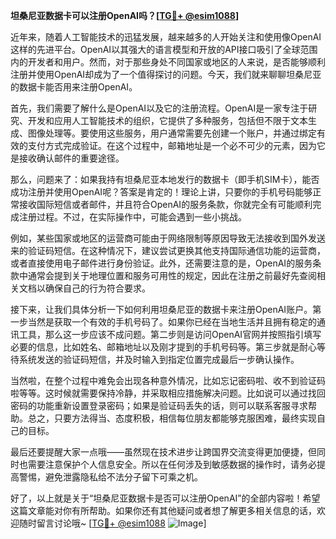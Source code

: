 **坦桑尼亚数据卡可以注册OpenAI吗？[[TG💪+ @esim1088](https://t.me/s/esim1088)]**

近年来，随着人工智能技术的迅猛发展，越来越多的人开始关注和使用像OpenAI这样的先进平台。OpenAI以其强大的语言模型和开放的API接口吸引了全球范围内的开发者和用户。然而，对于那些身处不同国家或地区的人来说，是否能够顺利注册并使用OpenAI却成为了一个值得探讨的问题。今天，我们就来聊聊坦桑尼亚的数据卡能否用来注册OpenAI。

首先，我们需要了解什么是OpenAI以及它的注册流程。OpenAI是一家专注于研究、开发和应用人工智能技术的组织，它提供了多种服务，包括但不限于文本生成、图像处理等。要使用这些服务，用户通常需要先创建一个账户，并通过绑定有效的支付方式完成验证。在这个过程中，邮箱地址是一个必不可少的元素，因为它是接收确认邮件的重要途径。

那么，问题来了：如果我持有坦桑尼亚本地发行的数据卡（即手机SIM卡），能否成功注册并使用OpenAI呢？答案是肯定的！理论上讲，只要你的手机号码能够正常接收国际短信或者邮件，并且符合OpenAI的服务条款，你就完全有可能顺利完成注册过程。不过，在实际操作中，可能会遇到一些小挑战。

例如，某些国家或地区的运营商可能由于网络限制等原因导致无法接收到国外发送来的验证码短信。在这种情况下，建议尝试更换其他支持国际通信功能的运营商，或者直接使用电子邮件进行身份验证。此外，还需要注意的是，OpenAI的服务条款中通常会提到关于地理位置和服务可用性的规定，因此在注册之前最好先查阅相关文档以确保自己的行为符合要求。

接下来，让我们具体分析一下如何利用坦桑尼亚的数据卡来注册OpenAI账户。第一步当然是获取一个有效的手机号码了。如果你已经在当地生活并且拥有稳定的通讯工具，那么这一步应该不成问题。第二步则是访问OpenAI官网并按照指引填写必要的信息，比如姓名、邮箱地址以及刚才提到的手机号码等。第三步就是耐心等待系统发送的验证码短信，并及时输入到指定位置完成最后一步确认操作。

当然啦，在整个过程中难免会出现各种意外情况，比如忘记密码啦、收不到验证码啦等等。这时候就需要保持冷静，并采取相应措施解决问题。比如说可以通过找回密码的功能重新设置登录密码；如果是验证码丢失的话，则可以联系客服寻求帮助。总之，只要方法得当、态度积极，相信每位朋友都能够克服困难，最终实现自己的目标。

最后还要提醒大家一点哦——虽然现在技术进步让跨国界交流变得更加便捷，但同时也需要注意保护个人信息安全。所以在任何涉及到敏感数据的操作时，请务必提高警惕，避免泄露隐私给不法分子留下可乘之机。

好了，以上就是关于“坦桑尼亚数据卡是否可以注册OpenAI”的全部内容啦！希望这篇文章能对你有所帮助。如果你还有其他疑问或者想了解更多相关信息的话，欢迎随时留言讨论哦~ [[TG💪+ @esim1088](https://t.me/s/esim1088) ![Image](https://i.postimg.cc/4NQfJmqS/Snipaste-2025-05-13-00-14-12.png)]